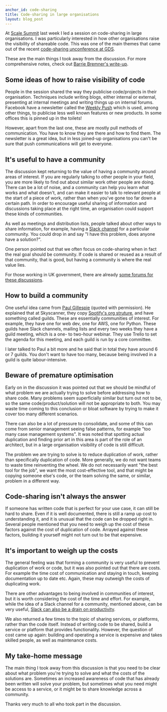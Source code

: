 ```yaml
---
anchor_id: code-sharing
title: Code-sharing in large organisations
layout: blog_post
---
```


At [Scale Summit](http://www.scalesummit.org/) last week I led a session on code-sharing in large
organisations. I was particularly interested in how other organisations raise
the visibility of shareable code. This was one of the main themes that came out of the recent [code-sharing unconference at
GDS](https://gdstechnology.blog.gov.uk/2016/03/04/code-sharing-unconference/).

These are the main things I took away from the discussion. For more comprehensive notes, check out [Barrie Bremner's write-up](https://github.com/bazbremner/scalesummit-2016-notes/blob/master/code_sharing.org).

## Some ideas of how to raise visibility of code

People in the session shared the way they publicise code/projects in their organisation. Techniques include writing blogs, either internal or external, presenting at internal meetings and writing things up on internal forums. Facebook have a newsletter called the [Weekly Push](http://blog.newspaperclub.com/2014/04/22/paper-of-the-month-the-weekly-push/) which is used, among other things, to publicise less well known features or new products. In some offices this is pinned up in the toilets!

However, apart from the last one, these are mostly pull methods of communication. You have to know they are there and how to find them. The newsletter is a great idea, but in less joined-up organisations you can't be sure that push communications will get to everyone.

## It's useful to have a community

The discussion kept returning to the value of having a community around areas of interest. If you are regularly talking to other people in your field, you are more likely to find out about similar work other people are doing. There can be a lot of noise, and a community can help you learn what works and what doesn't, and can make it easier to talk to relevant people at the start of a piece of work, rather than when you've gone too far down a certain path. In order to encourage useful sharing of information and discussions taking place at the right time, an organisation could support these kinds of communities.

As well as meetings and distribution lists, people talked about other ways to share information, for example, having a [Slack channel](https://slack.com/) for a particular community. You could drop in and say "I have this problem, does anyone have a solution?".

One person pointed out that we often focus on code-sharing when in fact the real goal should be community. If code is shared or reused as a result of that community, that is good, but having a community is where the real value lies.

For those working in UK government, there are already [some forums for these discussions](https://gdstechnology.blog.gov.uk/join-the-conversation/).

## How to build a community

One useful idea came from [Paul Gillespie](https://twitter.com/bigpg) (quoted with permission). He explained that at Skyscanner, they copy [Spotify's org struture](http://www.scribd.com/doc/113617905/Scaling-Agile-Spotify), and have something called guilds. These are essentially communities of interest. For example, they have one for web dev, one for AWS, one for Python. These guilds have Slack channels, mailing lists and every two weeks they have a guild meeting, which is a one- to two-hour webinar. They use Trello to set the agenda for this meeting, and each guild is run by a core committee.

I later talked to Paul a bit more and he said that in total they have around 6 or 7 guilds. You don't want to have too many, because being involved in a guild is quite labour-intensive.

## Beware of premature optimisation

Early on in the discussion it was pointed out that we should be mindful of what problem we are actually trying to solve before addressing how to share code. Many problems seem superficially similar but turn out not to be, so the same code/product/solution will not be appropriate to both. You may waste time coming to this conclusion or bloat software by trying to make it cover too many different scenarios.

There can also be a lot of pressure to consolidate, and some of this can come from senior management seeing false patterns, for example "too many case management systems". It was noted that spotting actual duplication and finding prior art in this area is part of the role of an architect, but in a large organisation visibility of code is still difficult.

The problem we are trying to solve is to reduce duplication of work, rather than specifically duplication of code. More generally, we do not want teams to waste time reinventing the wheel. We do not necessarily want "the best tool for the job", we want the most cost-effective tool, and that might be copying someone else's code, or the team solving the same, or similar, problem in a different way.

## Code-sharing isn't always the answer

If someone has written code that is perfect for your use case, it can still be hard to share. Even if it is well documented, there is still a ramp up cost to understanding it, and it is unusual that the code can be dropped right in. Several people mentioned that you need to weigh up the cost of these factors against the cost of duplication of code. Arrayed against these factors, building it yourself might not turn out to be that expensive.

## It's important to weigh up the costs

The general feeling was that forming a community is very useful to prevent duplication of work or code, but it was also pointed out that there are costs. For example the time cost of communication and staying in touch, keeping documentation up to date etc. Again, these may outweigh the costs of duplicating work.

There are other advantages to being involved in communities of interest, but it is worth considering the cost of the time and effort. For example, while the idea of a Slack channel for a community, mentioned above, can be very useful, [Slack can also be a drain on productivity](://m.signalvnoise.com/is-group-chat-making-you-sweat-744659addf7d#.3dhurm2vu).

We also returned a few times to the topic of sharing services, or platforms, rather than the code itself. Instead of writing code to be shared, build a service or platform that provides functionality. However, the question of cost came up again: building and operating a service is expensive and takes skilled people, as well as maintenance costs.

## My take-home message

The main thing I took away from this discussion is that you need to be clear about what problem you're trying to solve and what the costs of the solutions are. Sometimes an increased awareness of code that has already been written will solve your problem, but sometimes what you need might be access to a service, or it might be to share knowledge across a community.

Thanks very much to all who took part in the discussion.
